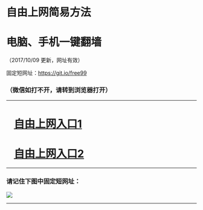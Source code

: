 ﻿# 自由上网简易方法

# 电脑、手机一键翻墙

（2017/10/09 更新，网址有效）

固定短网址：https://git.io/free99

### （微信如打不开，请转到浏览器打开）


***





# &nbsp;&nbsp; <a href="http://ft1746820283.fwq-tz-1001.info/fwqtz01.html?t=100900116059 " target="_blank">自由上网入口1</a>
# &nbsp;&nbsp; <a href="http://ft78333189.fwq-tz-1002.info/fwqtz02.html?t=100900122058 " target="_blank">自由上网入口2</a>
***

### 请记住下图中固定短网址：

<img src="https://s3-us-west-2.amazonaws.com/fwq-1001/yjfq-20170905okok.png" /> 


***

